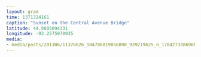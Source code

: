```yaml
---
layout: gram
time: 1371324161
caption: "Sunset on the Central Avenue Bridge"
latitude: 44.9805094331
longitude: -93.2575970935
media:
- media/posts/201306/11376626_104786819856890_939219625_n_17842733869000351.jpg
---
```

